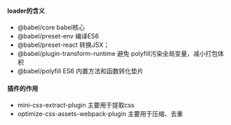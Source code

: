 #### loader的含义
   - @babel/core babel核心
   - @babel/preset-env 编译ES6
   - @babel/preset-react    转换JSX；
   - @babel/plugin-transform-runtime 避免 polyfill污染全局变量，减小打包体积
   - @babel/polyfill ES6 内置方法和函数转化垫片
####  插件的作用
   - mini-css-extract-plugin 主要用于提取css
   - optimize-css-assets-webpack-plugin 主要用于压缩、去重
